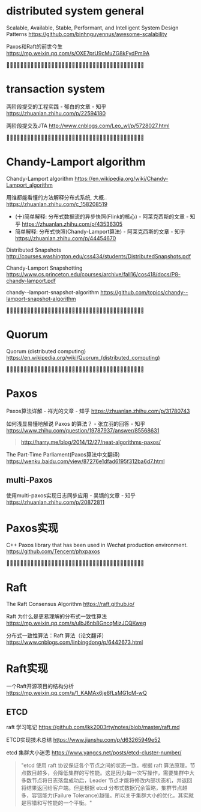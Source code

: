 

# distributed system general

Scalable, Available, Stable, Performant, and Intelligent System Design Patterns https://github.com/binhnguyennus/awesome-scalability

Paxos和Raft的前世今生 https://mp.weixin.qq.com/s/OXE7prU9cMuZG8kFydPm9A

:couple::couple::couple::couple::couple::couple::couple::couple::couple::couple::couple::couple::couple::couple::couple::couple::couple::couple::couple::couple::couple::couple::couple::couple::couple::couple::couple::couple::couple::couple::couple::couple::couple::couple::couple::couple::couple::couple::couple::couple:

# transaction system

两阶段提交的工程实践 - 郁白的文章 - 知乎
https://zhuanlan.zhihu.com/p/22594180

两阶段提交及JTA http://www.cnblogs.com/Leo_wl/p/5728027.html

:couple::couple::couple::couple::couple::couple::couple::couple::couple::couple::couple::couple::couple::couple::couple::couple::couple::couple::couple::couple::couple::couple::couple::couple::couple::couple::couple::couple::couple::couple::couple::couple::couple::couple::couple::couple::couple::couple::couple::couple:

# Chandy-Lamport algorithm

Chandy-Lamport algorithm https://en.wikipedia.org/wiki/Chandy-Lamport_algorithm

用谁都能看懂的方法解释分布式系统, 大概.. https://zhuanlan.zhihu.com/c_158208519
- (十)简单解释: 分布式数据流的异步快照(Flink的核心) - 阿莱克西斯的文章 - 知乎 https://zhuanlan.zhihu.com/p/43536305
- 简单解释: 分布式快照(Chandy-Lamport算法) - 阿莱克西斯的文章 - 知乎 https://zhuanlan.zhihu.com/p/44454670

Distributed Snapshots http://courses.washington.edu/css434/students/DistributedSnapshots.pdf

Chandy-Lamport Snapshotting https://www.cs.princeton.edu/courses/archive/fall16/cos418/docs/P8-chandy-lamport.pdf

chandy--lamport-snapshot-algorithm https://github.com/topics/chandy--lamport-snapshot-algorithm

:couple::couple::couple::couple::couple::couple::couple::couple::couple::couple::couple::couple::couple::couple::couple::couple::couple::couple::couple::couple::couple::couple::couple::couple::couple::couple::couple::couple::couple::couple::couple::couple::couple::couple::couple::couple::couple::couple::couple::couple:

# Quorum

Quorum (distributed computing) https://en.wikipedia.org/wiki/Quorum_(distributed_computing)


:couple::couple::couple::couple::couple::couple::couple::couple::couple::couple::couple::couple::couple::couple::couple::couple::couple::couple::couple::couple::couple::couple::couple::couple::couple::couple::couple::couple::couple::couple::couple::couple::couple::couple::couple::couple::couple::couple::couple::couple:


# Paxos

Paxos算法详解 - 祥光的文章 - 知乎 https://zhuanlan.zhihu.com/p/31780743

如何浅显易懂地解说 Paxos 的算法？ - 张立羽的回答 - 知乎 https://www.zhihu.com/question/19787937/answer/85568631
> http://harry.me/blog/2014/12/27/neat-algorithms-paxos/

The Part-Time Parliament(Paxos算法中文翻译) https://wenku.baidu.com/view/87276e1dfad6195f312ba6d7.html

## multi-Paxos

使用multi-paxos实现日志同步应用 - 吴镝的文章 - 知乎
https://zhuanlan.zhihu.com/p/20872811

# Paxos实现

C++ Paxos library that has been used in Wechat production environment. https://github.com/Tencent/phxpaxos


:couple::couple::couple::couple::couple::couple::couple::couple::couple::couple::couple::couple::couple::couple::couple::couple::couple::couple::couple::couple::couple::couple::couple::couple::couple::couple::couple::couple::couple::couple::couple::couple::couple::couple::couple::couple::couple::couple::couple::couple:

# Raft

The Raft Consensus Algorithm https://raft.github.io/

Raft 为什么是更易理解的分布式一致性算法 https://mp.weixin.qq.com/s/ulbJ6nb8GncqMizJCQKweg

分布式一致性算法：Raft 算法（论文翻译） https://www.cnblogs.com/linbingdong/p/6442673.html

# Raft实现

一个Raft开源项目的结构分析 https://mp.weixin.qq.com/s/1_KAMAx6je8fLsMG1cM-wQ

## ETCD

raft 学习笔记 https://github.com/lkk2003rty/notes/blob/master/raft.md

ETCD实现技术总结 https://www.jianshu.com/p/d63265949e52

etcd 集群大小迷思 https://www.yangcs.net/posts/etcd-cluster-number/
> "etcd 使用 raft 协议保证各个节点之间的状态一致。根据 raft 算法原理，节点数目越多，会降低集群的写性能。这是因为每一次写操作，需要集群中大多数节点将日志落盘成功后，Leader 节点才能将修改内部状态机，并返回将结果返回给客户端。但是根据 etcd 分布式数据冗余策略，集群节点越多，容错能力(Failure Tolerance)越强。所以关于集群大小的优化，其实就是容错和写性能的一个平衡。"

